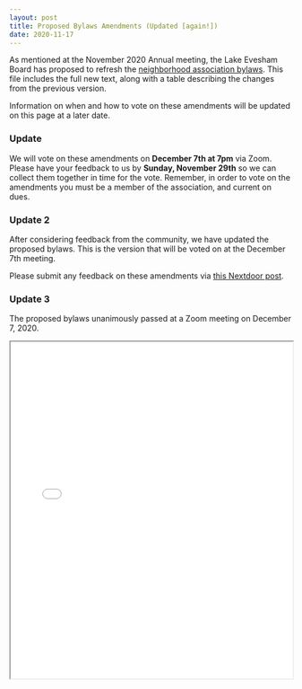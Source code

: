 ```yaml
---
layout: post
title: Proposed Bylaws Amendments (Updated [again!])
date: 2020-11-17
---
```


As mentioned at the November 2020 Annual meeting, the Lake Evesham Board has proposed to refresh the
[neighborhood association bylaws](/assets/bylaws/leca_bylaws_2020_proposal_final.pdf).
This file includes the full new text, along with a table describing the changes from the previous version.

Information on when and how to vote on these amendments will be updated on this page at a later date.

### Update

We will vote on these amendments on **December 7th at 7pm** via Zoom. Please have your feedback to us
by **Sunday, November 29th** so we can collect them together in time for the vote. Remember, in order
to vote on the amendments you must be a member of the association, and current on dues.

### Update 2

After considering feedback from the community, we have updated the proposed bylaws. This is the version that will be
voted on at the December 7th meeting.

Please submit any feedback on these amendments via
[this Nextdoor post](https://nextdoor.com/p/Z8pyB85WCY_n?view=detail).

### Update 3

The proposed bylaws unanimously passed at a Zoom meeting on December 7, 2020.

<iframe src="/assets/bylaws/leca_bylaws_2020_proposal_final.pdf" width="100%" height="600px"></iframe>
